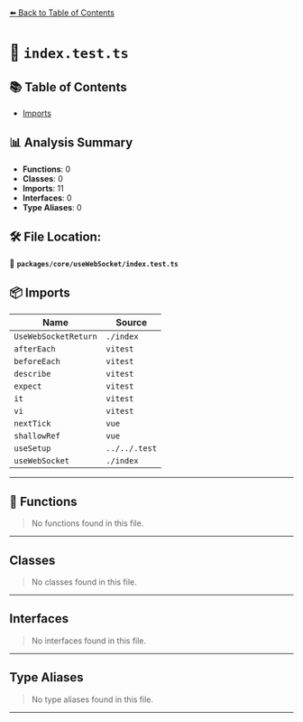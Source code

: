 [⬅️ Back to Table of Contents](../../../index.md)

# 📄 `index.test.ts`

## 📚 Table of Contents

- [Imports](#imports)

## 📊 Analysis Summary

- **Functions**: 0
- **Classes**: 0
- **Imports**: 11
- **Interfaces**: 0
- **Type Aliases**: 0

## 🛠️ File Location:
📂 **`packages/core/useWebSocket/index.test.ts`**

## 📦 Imports

| Name | Source |
|------|--------|
| `UseWebSocketReturn` | `./index` |
| `afterEach` | `vitest` |
| `beforeEach` | `vitest` |
| `describe` | `vitest` |
| `expect` | `vitest` |
| `it` | `vitest` |
| `vi` | `vitest` |
| `nextTick` | `vue` |
| `shallowRef` | `vue` |
| `useSetup` | `../../.test` |
| `useWebSocket` | `./index` |


---

## 🔧 Functions

> No functions found in this file.


---

## Classes

> No classes found in this file.


---

## Interfaces

> No interfaces found in this file.


---

## Type Aliases

> No type aliases found in this file.


---